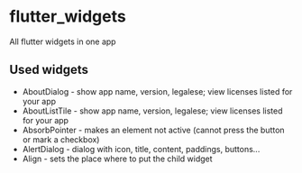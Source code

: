 # flutter_widgets

All flutter widgets in one app

## Used widgets

- AboutDialog - show app name, version, legalese; view licenses listed for your app
- AboutListTile - show app name, version, legalese; view licenses listed for your app
- AbsorbPointer - makes an element not active (cannot press the button or mark a checkbox)
- AlertDialog - dialog with icon, title, content, paddings, buttons...
- Align - sets the place where to put the child widget
